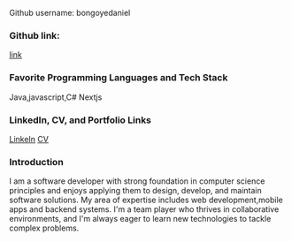 Github username: bongoyedaniel

### Github link: 
[link](https://github.com/bongoyedaniel)

### Favorite Programming Languages and Tech Stack
Java,javascript,C#
Nextjs

### LinkedIn, CV, and Portfolio Links
[LinkeIn](https://www.linkedin.com/in/bongoye-daniel)
[CV](https://docs.google.com/document/d/1cj0JX_m1ltZMbnyo-BM4Br8TwxRI7QiDoCiJqZZrEoU/edit?usp=sharing)

### Introduction
I am a software developer with strong foundation in computer science principles and enjoys applying them to design, develop, and maintain software solutions. 
My area of expertise includes web development,mobile apps and backend systems.
I'm a team player who thrives in collaborative environments, and I'm always eager to learn new technologies to tackle complex problems.
